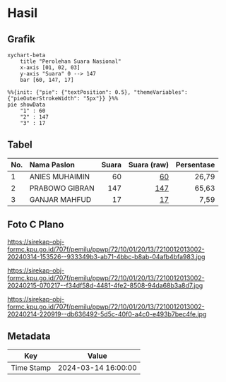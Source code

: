 # Hasil

## Grafik

```mermaid
xychart-beta
    title "Perolehan Suara Nasional"
    x-axis [01, 02, 03]
    y-axis "Suara" 0 --> 147
    bar [60, 147, 17]
```

```mermaid
%%{init: {"pie": {"textPosition": 0.5}, "themeVariables": {"pieOuterStrokeWidth": "5px"}} }%%
pie showData
    "1" : 60
    "2" : 147
    "3" : 17
```

## Tabel

| No. | Nama Paslon    | Suara | Suara (raw) | Persentase |
|:--- |:-------------- | -----:| -----------:| ----------:|
| 1   | ANIES MUHAIMIN | 60    | [60][p-1]   | 26,79      |
| 2   | PRABOWO GIBRAN | 147   | [147][p-2]  | 65,63      |
| 3   | GANJAR MAHFUD  | 17    | [17][p-3]   | 7,59       |


[p-1]: https://github.com/gigit-pemilu/pemilu-2024/blob/main/pilpres/hitung-suara/sub/72-sulawesi-tengah/sub/10-sigi/sub/01-sigi-biromaru/sub/2013-mpanau/sub/002-tps/sub/paslon-1.txt
[p-2]: https://github.com/gigit-pemilu/pemilu-2024/blob/main/pilpres/hitung-suara/sub/72-sulawesi-tengah/sub/10-sigi/sub/01-sigi-biromaru/sub/2013-mpanau/sub/002-tps/sub/paslon-2.txt
[p-3]: https://github.com/gigit-pemilu/pemilu-2024/blob/main/pilpres/hitung-suara/sub/72-sulawesi-tengah/sub/10-sigi/sub/01-sigi-biromaru/sub/2013-mpanau/sub/002-tps/sub/paslon-3.txt

## Foto C Plano

https://sirekap-obj-formc.kpu.go.id/707f/pemilu/ppwp/72/10/01/20/13/7210012013002-20240314-153526--933349b3-ab71-4bbc-b8ab-04afb4bfa983.jpg

https://sirekap-obj-formc.kpu.go.id/707f/pemilu/ppwp/72/10/01/20/13/7210012013002-20240215-070217--f34df58d-4481-4fe2-8508-94da68b3a8d7.jpg

https://sirekap-obj-formc.kpu.go.id/707f/pemilu/ppwp/72/10/01/20/13/7210012013002-20240214-220919--db636492-5d5c-40f0-a4c0-e493b7bec4fe.jpg


## Metadata

| Key        | Value               |
| ---------- | ------------------- |
| Time Stamp | 2024-03-14 16:00:00 |



